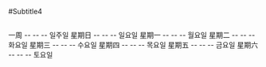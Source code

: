 #Subtitle4

##

一周 -- -- -- 일주일
星期日 -- -- -- 일요일
星期一 -- -- -- 월요일
星期二 -- -- -- 화요일
星期三 -- -- -- 수요일
星期四 -- -- -- 목요일
星期五 -- -- -- 금요일
星期六 -- -- -- 토요일
